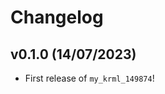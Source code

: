 # Changelog

<!--next-version-placeholder-->

## v0.1.0 (14/07/2023)

- First release of `my_krml_149874`!